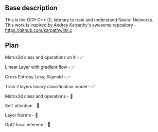## Base description
This is the OOP C++ DL labriary to train and understand Neural Networks. This work is inspired by Andrey Karpathy's awesome repository - https://github.com/karpathy/llm.c

## Plan
Matrix2d class and operations on it - :white_check_mark:

Linear Layer with gradient flow - :white_check_mark:

Cross Entropy Loss, Sigmoid - :white_check_mark:

Train 2 layers binary classification model - :white_check_mark:

Matrix3d class and operations - :black_square_button:

Self-attention - :black_square_button:

Layer Norms - :black_square_button:

Gpt2 local inferene - :black_square_button:

